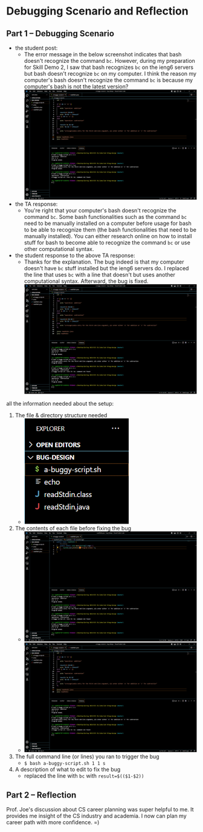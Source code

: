 # Debugging Scenario and Reflection

## Part 1 – Debugging Scenario
- the student post:
  - The error message in the below screenshot indicates that bash doesn't recognize the command `bc`. However, during my preparation for Skill Demo 2, I saw that bash recognizes `bc` on the ieng6 servers but bash doesn't recognize `bc` on my computer. I think the reason my computer's bash doesn't recognize the command `bc` is because my computer's bash is not the latest version?
    ![Image](student-screenshot.png)
- the TA response:
  - You're right that your computer's bash doesn't recognize the command `bc`. Some bash functionalities such as the command `bc` need to be manually installed on a computer before usage for bash to be able to recognize them (the bash functionalities that need to be manually installed). You can either research online on how to install stuff for bash to become able to recognize the command `bc` or use other computational syntax.
- the student response to the above TA response:
  - Thanks for the explanation. The bug indeed is that my computer doesn't have `bc` stuff installed but the ieng6 servers do. I replaced the line that uses `bc` with a line that doesn't but uses another computational syntax. Afterward, the bug is fixed.
   ![Image](corrected.png)

all the information needed about the setup:
1. The file & directory structure needed
    - ![Image](file-structure.png)
2. The contents of each file before fixing the bug
    - ![Image](java-file.png)
    - ![Image](student-screenshot.png)
3. The full command line (or lines) you ran to trigger the bug
    - `$ bash a-buggy-script.sh 1 1 s`
4. A description of what to edit to fix the bug
    - replaced the line with `bc` with `result=$(($1-$2))`

## Part 2 – Reflection
Prof. Joe's discussion about CS career planning was super helpful to me. It provides me insight of the CS industry and academia. I now can plan my career path with more confidence. =) 
